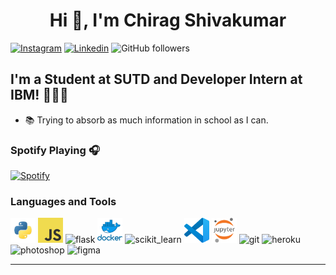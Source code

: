 <h1 align="center">Hi 👋, I'm Chirag Shivakumar</h1>

<!-- [![Twitter Follow](https://img.shields.io/twitter/follow/majulasingapuri?color=blue&label=Tweet%20me&logo=Twitter&style=for-the-badge)][Twitter] -->
[![Instagram](https://img.shields.io/badge/Follow-me-blue?style=for-the-badge&logo=instagram)](https://instagr.am/chiragshiva___)
[![Linkedin](https://img.shields.io/badge/Connect%20with%20me-CV-blue?style=for-the-badge&logo=linkedin)](https://www.linkedin.com/in/chirag-shivakumar)
![GitHub followers](https://img.shields.io/github/followers/chiragshiva99?style=for-the-badge&label=Github%20Followers)

## I'm a Student at SUTD and Developer Intern at IBM! 👨🏽‍🎓

- 📚 Trying to absorb as much information in school as I can.


### Spotify Playing 🎧

[![Spotify](https://spotify-now-playing.majulahsingapuri.vercel.app/api/spotify)](https://open.spotify.com/track/0qOnSQQF0yzuPWsXrQ9paz?si=dacf7cddb1654c22)


### Languages and Tools

<p align="left"> 
<img src="https://raw.githubusercontent.com/github/explore/80688e429a7d4ef2fca1e82350fe8e3517d3494d/topics/python/python.png" alt="python" width="40" height="40"/>
<img src="https://raw.githubusercontent.com/github/explore/80688e429a7d4ef2fca1e82350fe8e3517d3494d/topics/javascript/javascript.png" alt="JavaScript" width="40" height="40"/>
<img src="https://www.clipartkey.com/mpngs/m/145-1450089_python-flask-icon.png" alt="flask" width="40" height="40"/>
<img src="https://raw.githubusercontent.com/github/explore/80688e429a7d4ef2fca1e82350fe8e3517d3494d/topics/docker/docker.png" alt="Docker" width="40" height="40"/>
<img src="https://upload.wikimedia.org/wikipedia/commons/0/05/Scikit_learn_logo_small.svg" alt="scikit_learn" width="40" height="40"/>
<img src="https://raw.githubusercontent.com/github/explore/80688e429a7d4ef2fca1e82350fe8e3517d3494d/topics/visual-studio-code/visual-studio-code.png" alt="VSCode" width="40" height="40"/> 
<img src="https://raw.githubusercontent.com/github/explore/80688e429a7d4ef2fca1e82350fe8e3517d3494d/topics/jupyter-notebook/jupyter-notebook.png" alt="jupyter-notebook" width="40" height="40"/> 
<img src="https://www.vectorlogo.zone/logos/git-scm/git-scm-icon.svg" alt="git" width="40" height="40"/>
<img src="https://www.vectorlogo.zone/logos/heroku/heroku-icon.svg" alt="heroku" width="40" height="40"/>
<img src="https://upload.wikimedia.org/wikipedia/commons/thumb/a/af/Adobe_Photoshop_CC_icon.svg/788px-Adobe_Photoshop_CC_icon.svg.png" alt="photoshop" width="40" height="40"/>
<img src="https://www.vectorlogo.zone/logos/figma/figma-icon.svg" alt="figma" width="40" height="40"/>
</p>

---